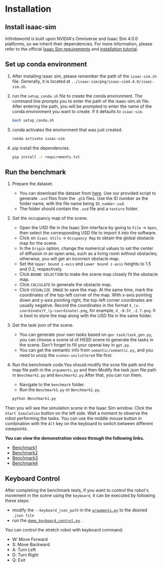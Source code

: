 # Installation
## Install isaac-sim
Infiniteworld is built upon NVIDIA's Omniverse and Isaac Sim 4.0.0 platforms, so we inherit their dependencies. For more information, please refer to the official [Isaac Sim requirements](https://docs.omniverse.nvidia.com/isaacsim/latest/installation/requirements.html#system-requirements) and [installation tutorial](https://docs.omniverse.nvidia.com/isaacsim/latest/installation/install_workstation.html).


## Set up conda environment
1. After installing isaac sim, please remember the path of the `isaac-sim.sh` file. Generally, it is located at `../isaac-sim/pkg/isaac-sim4.0.0/isaac-sim.sh`.

2. run the `setup_conda.sh` file to create the conda environment. The command line prompts you to enter the path of the isaac-sim.sh file. After entering the path, you will be prompted to enter the name of the conda environment you want to create. If it defaults to `isaac-sim`.
    ```bash
    bash setup_conda.sh
    ```

3. conda activates the environment that was just created.
    ```bash
    conda activate isaac-sim
    ```

4. pip install the dependencies.
    ```bash
    pip install -r requirements.txt
    ```
## Run the benchmark
1. Prepare the dataset.
    - You can download the dataset from [here](https://huggingface.co/datasets/hssd/hssd-scenes/tree/main/scenes). Use our provided script to generate `.usd` files from the `.glb` files. Use the ID number as the folder name, with the file name being `ID_number.usd`. 
    - The folder should contain the `.usd` file and a `texture` folder.



2. Get the occupancy map of the scene.
    - Open the USD file in the Isaac Sim interface by going to `File` -> `Open`, then select the corresponding USD file to import it into the software.
   - Click on `Isaac Utils` -> `Occupancy Map` to obtain the global obstacle map for the scene.
   - In the `Origin` option, change the numerical values to set the center of diffusion in an open area, such as a living room without obstacles; otherwise, you will get an incorrect obstacle map.
   - Set the `Upper bound z-axis` and `Lower bound z-axis` heights to 1.5 and 0.2, respectively.
   - Click `BOUND SELECTION` to make the scene map closely fit the obstacle map.
   - Click `CALCULATE` to generate the obstacle map.
   - Click `VISUALIZE IMAGE` to save the map. At the same time, mark the coordinates of the top-left corner of the map. With x-axis pointing down and y-axis pointing right, the top-left corner coordinates are usually negative. Record the coordinates in the format `X_(x-coordinate)Y_(y-coordinate).png`, for example, `X_-0.5Y_-2.7.png`. It is best to store the map along with the USD file in the same folder.



3. Get the task json of the scene.
    - You can generate your own tasks based on `gen task/task_gen.py`, you can choose a scene id of HSSD scene to generate the tasks in the scene. Don't forget to fill your openai key in `gpt.py`.
    - You can get the semantic info from `semantic/semantic.py`, and you need to unzip the `scenes-uncluttered` file first.

4. Run the benchmark code.You should modify the scne file path and the map file path in the `arguments.py` and then  Modify the task json file path in `Benchmark1.py` and `Benchmark2.py`.After that, you can run them.
    - Navigate to the `benchmark` folder.
    - Run the `Benchmark1.py` or `Benchmark2.py`.
     ```bash
     python Benchmark1.py
     ```

Then you will see the simulation scene in the Isaac Sim window. Click the `Start Simulation` button on the left side. Wait a moment to observe the robot performing the tasks. You can use the middle mouse button in combination with the `Alt` key on the keyboard to switch between different viewpoints.

**You can view the demonstration videos through the following links.**


- [Benchmark1](https://www.bilibili.com/video/BV199rVYBEnf?t=4.9)
- [Benchmark2](https://www.bilibili.com/video/BV1RXrVYuE8d?t=3.5)
- [Benchmark3](https://www.bilibili.com/video/BV1FTNCedExu?t=21.5)
- [Benchmark4](https://www.bilibili.com/video/BV1KbPdeKE1K?t=0.9)


## Keyboard Control

After completing the benchmark tests, if you want to control the robot's movement in the scene using the `keyboard`, it can be executed by following these steps:

- modify the `--keyboard_json_path` in the [`arguments.py`](/benchmark/arguments.py) to the desired `.json file`
- run the [`demo_keyboard_control.py`](/benchmark/demo_keyboard_control.py) .
  

You can control the stretch robot with keyboard command:

- W: Move Forward
- S: Move Backward
- A: Turn Left
- D: Turn Right
- Q: Exit
